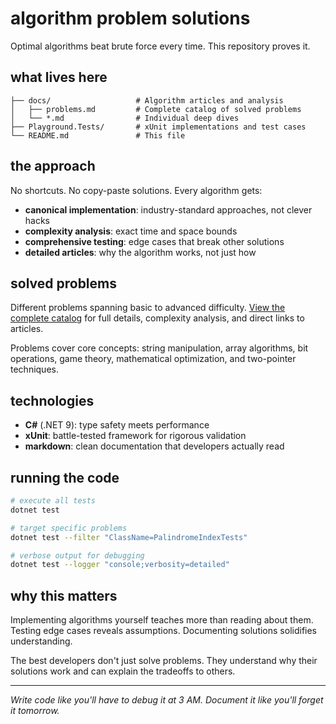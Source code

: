 # algorithm problem solutions

Optimal algorithms beat brute force every time. This repository proves it.

## what lives here

```
├── docs/                   # Algorithm articles and analysis
│   ├── problems.md         # Complete catalog of solved problems
│   └── *.md                # Individual deep dives
├── Playground.Tests/       # xUnit implementations and test cases
└── README.md               # This file
```

## the approach

No shortcuts. No copy-paste solutions. Every algorithm gets:

- **canonical implementation**: industry-standard approaches, not clever hacks
- **complexity analysis**: exact time and space bounds
- **comprehensive testing**: edge cases that break other solutions
- **detailed articles**: why the algorithm works, not just how

## solved problems

Different problems spanning basic to advanced difficulty. [View the complete catalog](docs/problems.md) for full details, complexity analysis, and direct links to articles.

Problems cover core concepts: string manipulation, array algorithms, bit operations, game theory, mathematical optimization, and two-pointer techniques.

## technologies

- **C#** (.NET 9): type safety meets performance
- **xUnit**: battle-tested framework for rigorous validation
- **markdown**: clean documentation that developers actually read

## running the code

```bash
# execute all tests
dotnet test

# target specific problems
dotnet test --filter "ClassName=PalindromeIndexTests"

# verbose output for debugging
dotnet test --logger "console;verbosity=detailed"
```

## why this matters

Implementing algorithms yourself teaches more than reading about them. Testing edge cases reveals assumptions. Documenting solutions solidifies understanding.

The best developers don't just solve problems. They understand why their solutions work and can explain the tradeoffs to others.

---

_Write code like you'll have to debug it at 3 AM. Document it like you'll forget it tomorrow._
